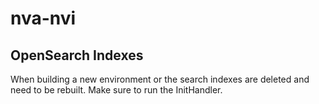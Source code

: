 # nva-nvi

## OpenSearch Indexes

When building a new environment or the search indexes are deleted and need to be rebuilt. Make sure to run the InitHandler.